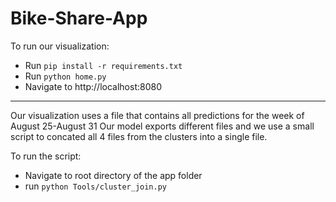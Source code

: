 # Bike-Share-App
 
To run our visualization:

- Run `pip install -r requirements.txt`
- Run `python home.py`
- Navigate to http://localhost:8080

----
Our visualization uses a file that contains all predictions for the week of August 25-August 31
Our model exports different files and we use a small script to concated all 4 files from the clusters into a single file.

To run the script:

- Navigate to root directory of the app folder
- run `python Tools/cluster_join.py`